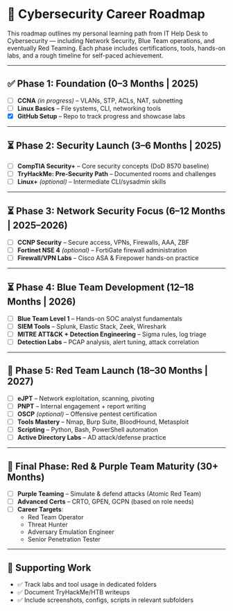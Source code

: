 # 🧭 Cybersecurity Career Roadmap

This roadmap outlines my personal learning path from IT Help Desk to Cybersecurity — including Network Security, Blue Team operations, and eventually Red Teaming. Each phase includes certifications, tools, hands-on labs, and a rough timeline for self-paced achievement.

---

## ✅ Phase 1: Foundation (0–3 Months | 2025)
- [ ] **CCNA** *(in progress)* – VLANs, STP, ACLs, NAT, subnetting
- [ ] **Linux Basics** – File systems, CLI, networking tools
- [x] **GitHub Setup** – Repo to track progress and showcase labs

---

## ⏳ Phase 2: Security Launch (3–6 Months | 2025)
- [ ] **CompTIA Security+** – Core security concepts (DoD 8570 baseline)
- [ ] **TryHackMe: Pre-Security Path** – Documented rooms and challenges
- [ ] **Linux+** *(optional)* – Intermediate CLI/sysadmin skills

---

## ⏳ Phase 3: Network Security Focus (6–12 Months | 2025–2026)
- [ ] **CCNP Security** – Secure access, VPNs, Firewalls, AAA, ZBF
- [ ] **Fortinet NSE 4** *(optional)* – FortiGate firewall administration
- [ ] **Firewall/VPN Labs** – Cisco ASA & Firepower hands-on practice

---

## ⏳ Phase 4: Blue Team Development (12–18 Months | 2026)
- [ ] **Blue Team Level 1** – Hands-on SOC analyst fundamentals
- [ ] **SIEM Tools** – Splunk, Elastic Stack, Zeek, Wireshark
- [ ] **MITRE ATT&CK + Detection Engineering** – Sigma rules, log triage
- [ ] **Detection Labs** – PCAP analysis, alert tuning, attack correlation

---

## 🔴 Phase 5: Red Team Launch (18–30 Months | 2027)
- [ ] **eJPT** – Network exploitation, scanning, pivoting
- [ ] **PNPT** – Internal engagement + report writing
- [ ] **OSCP** *(optional)* – Offensive pentest certification
- [ ] **Tools Mastery** – Nmap, Burp Suite, BloodHound, Metasploit
- [ ] **Scripting** – Python, Bash, PowerShell automation
- [ ] **Active Directory Labs** – AD attack/defense practice

---

## 🧠 Final Phase: Red & Purple Team Maturity (30+ Months)
- [ ] **Purple Teaming** – Simulate & defend attacks (Atomic Red Team)
- [ ] **Advanced Certs** – CRTO, GPEN, GCPN (based on role needs)
- [ ] **Career Targets**:
  - Red Team Operator  
  - Threat Hunter  
  - Adversary Emulation Engineer  
  - Senior Penetration Tester  

---

## 📁 Supporting Work
- ✅ Track labs and tool usage in dedicated folders
- ✅ Document TryHackMe/HTB writeups
- ✅ Include screenshots, configs, scripts in relevant subfolders

